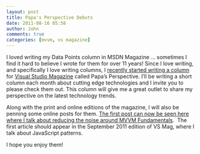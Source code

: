 ```yaml
---
layout: post
title: Papa's Perspective Debuts
date: 2011-08-16 05:58
author: John
comments: true
categories: [mvvm, vs magazine]
---
```

<p>I loved writing my Data Points column in MSDN Magazine &hellip; sometimes I find it hard to believe I wrote for them for over 11 years! Since I love writing, and specifically I love writing columns, I <a href="http://visualstudiomagazine.com/Blogs/OnWard-and-UpWard/2011/08/John-Papa-Joins-Visual-Studio-Magazine.aspx">recently started writing a column</a> for <a href="http://visualstudiomagazine.com/Home.aspx">Visual Studio Magazine</a> called Papa&rsquo;s Perspective. I&rsquo;ll be writing a short column each month about cutting edge technologies and I invite you to please check them out. This column will give me a great outlet to share my perspective on the latest technology trends.</p>
<p>Along with the print and online editions of the magazine, I will also be penning some online posts for them. <a href="http://visualstudiomagazine.com/articles/2011/08/15/fundamental-mvvm.aspx">The first post can now be seen here where I talk about reducing the noise around MVVM Fundamentals</a>.&nbsp; The first article should appear in the September 2011 edition of VS Mag, where I talk about JavaScript patterns.</p>
<p>I hope you enjoy them!</p>

